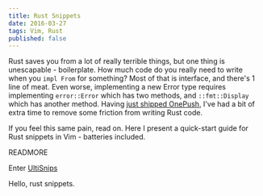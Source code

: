 ```yaml
---
title: Rust Snippets
date: 2016-03-27
tags: Vim, Rust
published: false
---
```


Rust saves you from a lot of really terrible things, but one thing is
unescapable - boilerplate. How much code do you really need to write when you
`impl From` for something? Most of that is interface, and there's 1 line of
meat. Even worse, implementing a new Error type requires implementing
`error::Error` which has two methods, and `::fmt::Display` which has another
method. Having [just shipped OnePush][OnePush Announcement], I've had a bit of
extra time to remove some friction from writing Rust code.

If you feel this same pain, read on. Here I present a quick-start guide for Rust
snippets in Vim - batteries included.

READMORE

Enter [UltiSnips][]

<div id="asciicast">
  <script type="text/javascript" src="https://asciinema.org/a/316t2p7xbd0ym6rsg03x6lue2.js" id="asciicast-316t2p7xbd0ym6rsg03x6lue2" async></script>
</div>

Hello, rust snippets.

[OnePush Announcement]: (https://onesignal.com/blog/announcing-our-new-delivery-backend/)
[UltiSnips]: (https://onesignal.com/blog/announcing-our-new-delivery-backend/)
